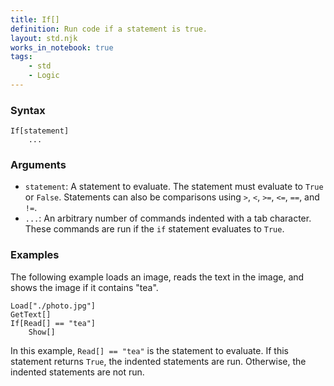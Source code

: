 ```yaml
---
title: If[]
definition: Run code if a statement is true.
layout: std.njk
works_in_notebook: true
tags:
    - std
    - Logic
---
```


### Syntax

```
If[statement]
    ...
```

### Arguments

- `statement`: A statement to evaluate. The statement must evaluate to `True` or `False`. Statements can also be comparisons using `>`, `<`, `>=`, `<=`, `==`, and `!=`.
- `...`: An arbitrary number of commands indented with a tab character. These commands are run if the `if` statement evaluates to `True`.

### Examples

The following example loads an image, reads the text in the image, and shows the image if it contains "tea".

```
Load["./photo.jpg"]
GetText[]
If[Read[] == "tea"]
    Show[]
```

In this example, `Read[] == "tea"` is the statement to evaluate. If this statement returns `True`, the indented statements are run. Otherwise, the indented statements are not run.